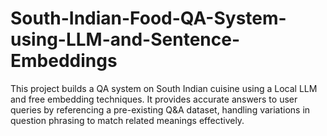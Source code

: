 # South-Indian-Food-QA-System-using-LLM-and-Sentence-Embeddings
This project builds a QA system on South Indian cuisine using a Local LLM and free embedding techniques. It provides accurate answers to user queries by referencing a pre-existing Q&amp;A dataset, handling variations in question phrasing to match related meanings effectively.
